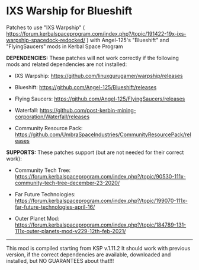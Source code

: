 # IXS Warship for Blueshift #

Patches to use "IXS Warpship" ( https://forum.kerbalspaceprogram.com/index.php?/topic/191422-19x-ixs-warpship-spacedock-redocked/ ) with Angel-125's "Blueshift" and "FlyingSaucers" mods in Kerbal Space Program

**DEPENDENCIES:**
These patches will not work correctly if the following mods and related dependencies are not installed:

- IXS Warpship:
https://github.com/linuxgurugamer/warpship/releases

- Blueshift:
https://github.com/Angel-125/Blueshift/releases

- Flying Saucers:
https://github.com/Angel-125/FlyingSaucers/releases

- Waterfall:
https://github.com/post-kerbin-mining-corporation/Waterfall/releases

- Community Resource Pack:
https://github.com/UmbraSpaceIndustries/CommunityResourcePack/releases

**SUPPORTS:**
These patches support (but are not needed for their correct work):

- Community Tech Tree:
https://forum.kerbalspaceprogram.com/index.php?/topic/90530-111x-community-tech-tree-december-23-2020/

- Far Future Technologies:
https://forum.kerbalspaceprogram.com/index.php?/topic/199070-111x-far-future-technologies-april-16/

- Outer Planet Mod:
https://forum.kerbalspaceprogram.com/index.php?/topic/184789-131-111x-outer-planets-mod-v229-12th-feb-2021/

---------------------------------

This mod is compiled starting from KSP v.1.11.2
It should work with previous version, if the correct dependencies are available, downloaded and installed, but NO GUARANTEES about that!!!
